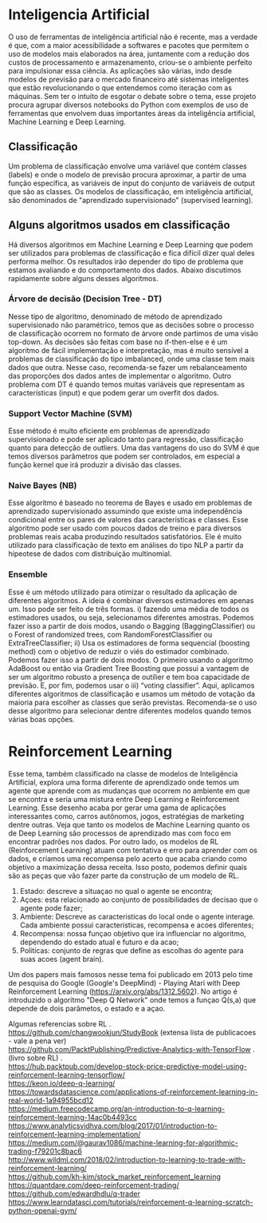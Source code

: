 # Inteligencia Artificial

O uso de ferramentas de inteligência artificial não é recente, mas a verdade é que, com a maior acessibilidade a softwares e pacotes que permitem o uso de modelos mais elaborados na área, juntamente com a redução dos custos de processamento e armazenamento, criou-se o ambiente perfeito para impulsionar essa ciência. As aplicações são várias, indo desde modelos de previsão para o mercado financeiro até sistemas inteligentes que estão revolucionando o que entendemos como iteração com as máquinas.
Sem ter o intuito de esgotar o debate sobre o tema, esse projeto procura agrupar diversos notebooks do Python com exemplos de uso de ferramentas que envolvem duas importantes áreas da inteligência artificial, Machine Learning e Deep Learning.

## Classificação
Um problema de classificação envolve uma variável que contém classes (labels) e onde o modelo de previsão procura aproximar, a partir de uma função específica, as variáveis de input do conjunto de variáveis de output que são as classes. Os modelos de classificação, em inteligência artificial, são denominados de "aprendizado supervisionado" (supervised learning).

## Alguns algoritmos usados em classificação
Há diversos algoritmos em Machine Learning e Deep Learning que podem ser utilizados para problemas de classificação e fica difícil dizer qual deles performa melhor. Os resultados irão depender do tipo de problema que estamos avaliando e do comportamento dos dados. Abaixo discutimos rapidamente sobre alguns desses algoritmos.
### Árvore de decisão (Decision Tree - DT)
Nesse tipo de algoritmo, denominado de método de aprendizado supervisionado não paramétrico, temos que as decisões sobre o processo de classificação ocorrem no formato de árvore onde partimos de uma visão top-down. As decisões são feitas com base no if-then-else e é um algoritmo de fácil implementação e interpretação, mas é muito sensível a problemas de classificação do tipo imbalanced, onde uma classe tem mais dados que outra. Nesse caso, recomenda-se fazer um rebalanceamento das proporções dos dados antes de implementar o algoritmo. Outro problema com DT é quando temos muitas variáveis que representam as características (input) e que podem gerar um overfit dos dados.
### Support Vector Machine (SVM)
Esse método é muito eficiente em problemas de aprendizado supervisionado e pode ser aplicado tanto para regressão, classificação quanto para detecção de outliers. Uma das vantagens do uso do SVM é que temos diversos parâmetros que podem ser controlados, em especial a função kernel que irá produzir a divisão das classes.
### Naive Bayes (NB)
Esse algoritmo é baseado no teorema de Bayes e usado em problemas de aprendizado supervisionado assumindo que existe uma independência condicional entre os pares de valores das características e classes. Esse algoritmo pode ser usado com poucos dados de treino e para diversos problemas reais acaba produzindo resultados satisfatórios. Ele é muito utilizado para classificação de texto em análises do tipo NLP a partir da hipeotese de dados com distribuição multinomial.
### Ensemble
Esse é um método utilizado para otimizar o resultado da aplicação de diferentes algoritmos. A ideia é combinar diversos estimadores em apenas um. Isso pode ser feito de três formas. i) fazendo uma média de todos os estimadores usados, ou seja, selecionamos diferentes amostras. Podemos fazer isso a partir de dois modos, usando o Bagging (BaggingClassifier) ou o Forest of randomized trees, com RandomForestClassifier ou ExtraTreeClassifier; ii) Usa os estimadores de forma sequencial (boosting method) com o objetivo de reduzir o viés do estimador combinado. Podemos fazer isso a partir de dois modos. O primeiro usando o algoritmo AdaBoost ou então via Gradient Tree Boosting que possui a vantagem de ser um algoritmo robusto a presença de outilier e tem boa capacidade de previsão. E, por fim, podemos usar o iii) “voting classifier”. Aqui, aplicamos diferentes algoritmos de classificação e usamos um método de votação da maioria para escolher as classes que serão previstas. Recomenda-se o uso desse algoritmo para selecionar dentre diferentes modelos quando temos várias boas opções.

# Reinforcement Learning
Esse tema, também classificado na classe de modelos de Inteligência Artificial, explora uma forma diferente de aprendizado onde temos um agente que aprende com as mudanças que ocorrem no ambiente em que se encontra e seria uma mistura entre Deep Learning e Reinforcement Learning. Esse desenho acaba por gerar uma gama de aplicações interessantes como, carros autônomos, jogos, estratégias de marketing dentre outras. Veja que tanto os modelos de Machine Learning quanto os de Deep Learning são processos de aprendizado mas com foco em encontrar padrões nos dados. Por outro lado, os modelos de RL (Reinforcement Learning) atuam com tentativa e erro para aprender com os dados, e criamos uma recompensa pelo acerto que acaba criando como objetivo a maximização dessa receita. Isso posto, podemos definir quais são as peças que vão fazer parte da construção de um modelo de RL.
1. Estado: descreve a situaçao no qual o agente se encontra;
2. Açoes: esta relacionado ao conjunto de possibilidades de decisao que o agente pode fazer;
3. Ambiente: Descreve as caracteristicas do local onde o agente interage. Cada ambiente possui caracteristicas, recompensa e acoes diferentes;
4. Recompensa: nossa funçao objetivo que ira influenciar no algoritmo, dependendo do estado atual e futuro e da acao;
5. Politicas: conjunto de regras que define as escolhas do agente para suas acoes (agent brain).

Um dos papers mais famosos nesse tema foi publicado em 2013 pelo time de pesquisa do Google (Google's DeepMind) - Playing Atari with Deep Reinforcement Learning (https://arxiv.org/abs/1312.5602). No artigo é introduzido o algoritmo "Deep Q Network" onde temos a funçao Q(s,a) que depende de dois parâmetos, o estado e a açao.

Algumas referencias sobre RL .  <br>
https://github.com/changwookjun/StudyBook  (extensa lista de publicacoes - vale a pena ver) <br>
https://github.com/PacktPublishing/Predictive-Analytics-with-TensorFlow .  (livro sobre RL) . <br>
https://hub.packtpub.com/develop-stock-price-predictive-model-using-reinforcement-learning-tensorflow/   <br>
https://keon.io/deep-q-learning/   <br>
https://towardsdatascience.com/applications-of-reinforcement-learning-in-real-world-1a94955bcd12   <br>
https://medium.freecodecamp.org/an-introduction-to-q-learning-reinforcement-learning-14ac0b4493cc   <br>
https://www.analyticsvidhya.com/blog/2017/01/introduction-to-reinforcement-learning-implementation/   <br>
https://medium.com/@gaurav1086/machine-learning-for-algorithmic-trading-f79201c8bac6   <br>
http://www.wildml.com/2018/02/introduction-to-learning-to-trade-with-reinforcement-learning/   <br>
https://github.com/kh-kim/stock_market_reinforcement_learning   <br>
https://quantdare.com/deep-reinforcement-trading/   <br>
https://github.com/edwardhdlu/q-trader   <br>
https://www.learndatasci.com/tutorials/reinforcement-q-learning-scratch-python-openai-gym/   <br>
